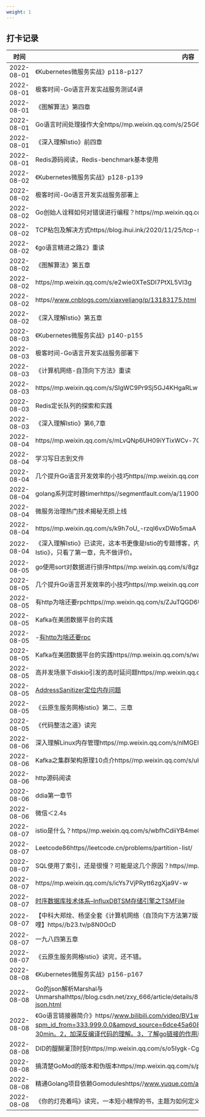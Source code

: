 ```yaml
---
weight: 1
---
```


## 打卡记录

| 时间  |  内容  |
 | ---- | ---- | 
| 2022-08-01 |《Kubernetes微服务实战》p118-p127| 
| 2022-08-01 |极客时间-Go语言开发实战服务测试4讲| 
| 2022-08-01 |《图解算法》第四章| 
| 2022-08-01 |Go语言时间处理操作大全https//mp.weixin.qq.com/s/25G6Slpq3UoYiqKD2klYJw| 
| 2022-08-01 |《深入理解Istio》前四章| 
| 2022-08-01 |Redis源码阅读，Redis-benchmark基本使用| 
| 2022-08-02 |《Kubernetes微服务实战》p128-p139| 
| 2022-08-02 |极客时间-Go语言开发实战服务部署上| 
| 2022-08-02 |Go创始人诠释如何对错误进行编程？https//mp.weixin.qq.com/s/_7VHPSekCGZZH2ikDIwZEA| 
| 2022-08-02 |TCP粘包及解决方式https//blog.ihui.ink/2020/11/25/tcp-stricky-packet/| 
| 2022-08-02 |《go语言精进之路2》重读| 
| 2022-08-02 |《图解算法》第五章| 
| 2022-08-02 |https//mp.weixin.qq.com/s/e2wie0XTeSDI7PtXL5VI3g| 
| 2022-08-02 |https//www.cnblogs.com/xiaxveliang/p/13183175.html| 
| 2022-08-02 |《深入理解Istio》第五章| 
| 2022-08-03 |《Kubernetes微服务实战》p140-p155| 
| 2022-08-03 |极客时间-Go语言开发实战服务部署下| 
| 2022-08-03 |《计算机网络-自顶向下方法》重读| 
| 2022-08-03 |https//mp.weixin.qq.com/s/SIgWC9Pr9Sj5GJ4KHgaRLw| 
| 2022-08-03 |Redis定长队列的探索和实践| 
| 2022-08-03 |《深入理解Istio》第6,7章| 
| 2022-08-04 |https//mp.weixin.qq.com/s/mLvQNp6UH09iYTixWCv-7Q| 
| 2022-08-04 |学习写日志到文件| 
| 2022-08-04 |几个提升Go语言开发效率的小技巧https//mp.weixin.qq.com/s/OqhGivq1mJfRx8d5TRRDqA| 
| 2022-08-04 |golang系列定时器timerhttps//segmentfault.com/a/1190000040501474| 
| 2022-08-04 |微服务治理热门技术揭秘无损上线| 
| 2022-08-04 |https//mp.weixin.qq.com/s/k9h7oU_-rzqI6vxDWo5maA| 
| 2022-08-04 |《深入理解Istio》已读完，这本书更像是Istio的专题博客，内容松散，不推荐。目前正在看《云原生服务网格Istio》，只看了第一章，先不做评价。| 
| 2022-08-05 |go使用sort对数据进行排序https//mp.weixin.qq.com/s/8gzmVFzsQowA31Tc_4nQNQ| 
| 2022-08-05 |几个提升Go语言开发效率的小技巧https//mp.weixin.qq.com/s/OqhGivq1mJfRx8d5TRRDqA| 
| 2022-08-05 |有http为啥还要rpchttps//mp.weixin.qq.com/s/ZJuTQGD6UAEkwNNDQ1fvFA| 
| 2022-08-05 |Kafka在美团数据平台的实践| 
| 2022-08-05 |-[有http为啥还要rpc](https//mp.weixin.qq.com/s/ZJuTQGD6UAEkwNNDQ1fvFA)| 
| 2022-08-05 |Kafka在美团数据平台的实践https//mp.weixin.qq.com/s/waVLtusovUkVDt7rKCcdDg| 
| 2022-08-05 |高并发场景下diskio引发的高时延问题https//mp.weixin.qq.com/s/gfUlUWl8851aY2S_Zom2KA| 
| 2022-08-05 |[AddressSanitizer定位内存问题](https//its201.com/article/momo459548255/97008654)| 
| 2022-08-05 |《云原生服务网格Istio》第二、三章| 
| 2022-08-05 |《代码整洁之道》读完| 
| 2022-08-06 |深入理解Linux内存管理https//mp.weixin.qq.com/s/nlMGEhuaDUYqV6r8A4cRlA| 
| 2022-08-06 |Kafka之集群架构原理10点介https//mp.weixin.qq.com/s/uHbvhIC0VcWbDUj1xRAfQw| 
| 2022-08-06 |http源码阅读| 
| 2022-08-06 |ddia第一章节| 
| 2022-08-06 |微信＜2.4s| 
| 2022-08-07 |istio是什么？https//mp.weixin.qq.com/s/wbfhCdiiYB4meO43yx1tgA| 
| 2022-08-07 |Leetcode86https//leetcode.cn/problems/partition-list/| 
| 2022-08-07 |SQL使用了索引，还是很慢？可能是这几个原因？https//mp.weixin.qq.com/s/of7fFvX7tvjz_BtExGKn-Q| 
| 2022-08-07 |https//mp.weixin.qq.com/s/icYs7VjPRytt6zgXja9V-w| 
| 2022-08-07 |[时序数据库技术体系–InfluxDBTSM存储引擎之TSMFile](https//www.likecs.com/show-203347012.html)| 
| 2022-08-07 |【中科大郑烇、杨坚全套《计算机网络（自顶向下方法第7版，JamesF.Kurose，KeithW.Ross）》课程-哔哩哔哩】https//b23.tv/p8N0OcD| 
| 2022-08-07 |一九八四第五章| 
| 2022-08-07 |《云原生服务网格Istio》读完，还不错。| 
| 2022-08-08 |《Kubernetes微服务实战》p156-p167| 
| 2022-08-08 |Go的json解析Marshal与Unmarshalhttps//blog.csdn.net/zxy_666/article/details/80173288https//www.cnblogs.com/aresxin/p/go-json.html| 
| 2022-08-08 |《Go语言链接器简介》https//www.bilibili.com/video/BV1wS4y1b73Q?spm_id_from=333.999.0.0&ampvd_source=6dce45a608d67f6d952f23ada5cb8b31总结1，重点看前30min。2，加深反编译代码的理解。3，了解go链接的作用和工作流程。| 
| 2022-08-08 |DID的醍醐灌顶时刻https//mp.weixin.qq.com/s/o5Iygk-CgXlmgRv7LN-0aA| 
| 2022-08-08 |搞清楚GoMod的版本和伪版本https//mp.weixin.qq.com/s/ptJK7CDHCr6P4JCdsUXKdg| 
| 2022-08-08 |精通Golang项目依赖Gomoduleshttps//www.yuque.com/aceld/golang/wo6b5p| 
| 2022-08-08 |《你的灯亮着吗》读完，一本短小精悍的书，主题为如何定义问题。| 
